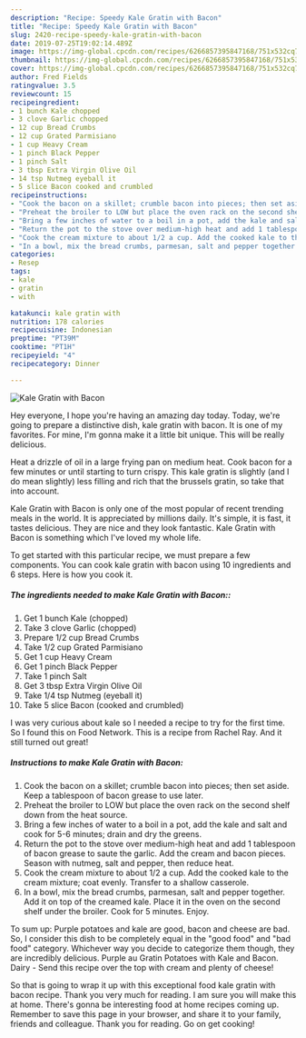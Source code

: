 ```yaml
---
description: "Recipe: Speedy Kale Gratin with Bacon"
title: "Recipe: Speedy Kale Gratin with Bacon"
slug: 2420-recipe-speedy-kale-gratin-with-bacon
date: 2019-07-25T19:02:14.489Z
image: https://img-global.cpcdn.com/recipes/6266857395847168/751x532cq70/kale-gratin-with-bacon-recipe-main-photo.jpg
thumbnail: https://img-global.cpcdn.com/recipes/6266857395847168/751x532cq70/kale-gratin-with-bacon-recipe-main-photo.jpg
cover: https://img-global.cpcdn.com/recipes/6266857395847168/751x532cq70/kale-gratin-with-bacon-recipe-main-photo.jpg
author: Fred Fields
ratingvalue: 3.5
reviewcount: 15
recipeingredient:
- 1 bunch Kale chopped
- 3 clove Garlic chopped
- 12 cup Bread Crumbs
- 12 cup Grated Parmisiano
- 1 cup Heavy Cream
- 1 pinch Black Pepper
- 1 pinch Salt
- 3 tbsp Extra Virgin Olive Oil
- 14 tsp Nutmeg eyeball it
- 5 slice Bacon cooked and crumbled
recipeinstructions:
- "Cook the bacon on a skillet; crumble bacon into pieces; then set aside. Keep a tablespoon of bacon grease to use later."
- "Preheat the broiler to LOW but place the oven rack on the second shelf down from the heat source."
- "Bring a few inches of water to a boil in a pot, add the kale and salt and cook for 5-6 minutes; drain and dry the greens."
- "Return the pot to the stove over medium-high heat and add 1 tablespoon of bacon grease to saute the garlic. Add the cream and bacon pieces. Season with nutmeg, salt and pepper, then reduce heat."
- "Cook the cream mixture to about 1/2 a cup. Add the cooked kale to the cream mixture; coat evenly. Transfer to a shallow casserole."
- "In a bowl, mix the bread crumbs, parmesan, salt and pepper together. Add it on top of the creamed kale. Place it in the oven on the second shelf under the broiler. Cook for 5 minutes. Enjoy."
categories:
- Resep
tags:
- kale
- gratin
- with

katakunci: kale gratin with
nutrition: 178 calories
recipecuisine: Indonesian
preptime: "PT39M"
cooktime: "PT1H"
recipeyield: "4"
recipecategory: Dinner

---
```



![Kale Gratin with Bacon](https://img-global.cpcdn.com/recipes/6266857395847168/751x532cq70/kale-gratin-with-bacon-recipe-main-photo.jpg)

Hey everyone, I hope you're having an amazing day today. Today, we're going to prepare a distinctive dish, kale gratin with bacon. It is one of my favorites. For mine, I'm gonna make it a little bit unique. This will be really delicious.

Heat a drizzle of oil in a large frying pan on medium heat. Cook bacon for a few minutes or until starting to turn crispy. This kale gratin is slightly (and I do mean slightly) less filling and rich that the brussels gratin, so take that into account.

Kale Gratin with Bacon is only one of the most popular of recent trending meals in the world. It is appreciated by millions daily. It's simple, it is fast, it tastes delicious. They are nice and they look fantastic. Kale Gratin with Bacon is something which I've loved my whole life.


To get started with this particular recipe, we must prepare a few components. You can cook kale gratin with bacon using 10 ingredients and 6 steps. Here is how you cook it.

##### The ingredients needed to make Kale Gratin with Bacon::

1. Get 1 bunch Kale (chopped)
1. Take 3 clove Garlic (chopped)
1. Prepare 1/2 cup Bread Crumbs
1. Take 1/2 cup Grated Parmisiano
1. Get 1 cup Heavy Cream
1. Get 1 pinch Black Pepper
1. Take 1 pinch Salt
1. Get 3 tbsp Extra Virgin Olive Oil
1. Take 1/4 tsp Nutmeg (eyeball it)
1. Take 5 slice Bacon (cooked and crumbled)


I was very curious about kale so I needed a recipe to try for the first time. So I found this on Food Network. This is a recipe from Rachel Ray. And it still turned out great! 

##### Instructions to make Kale Gratin with Bacon:

1. Cook the bacon on a skillet; crumble bacon into pieces; then set aside. Keep a tablespoon of bacon grease to use later.
1. Preheat the broiler to LOW but place the oven rack on the second shelf down from the heat source.
1. Bring a few inches of water to a boil in a pot, add the kale and salt and cook for 5-6 minutes; drain and dry the greens.
1. Return the pot to the stove over medium-high heat and add 1 tablespoon of bacon grease to saute the garlic. Add the cream and bacon pieces. Season with nutmeg, salt and pepper, then reduce heat.
1. Cook the cream mixture to about 1/2 a cup. Add the cooked kale to the cream mixture; coat evenly. Transfer to a shallow casserole.
1. In a bowl, mix the bread crumbs, parmesan, salt and pepper together. Add it on top of the creamed kale. Place it in the oven on the second shelf under the broiler. Cook for 5 minutes. Enjoy.


To sum up: Purple potatoes and kale are good, bacon and cheese are bad. So, I consider this dish to be completely equal in the &#34;good food&#34; and &#34;bad food&#34; category. Whichever way you decide to categorize them though, they are incredibly delicious. Purple au Gratin Potatoes with Kale and Bacon. Dairy - Send this recipe over the top with cream and plenty of cheese! 

So that is going to wrap it up with this exceptional food kale gratin with bacon recipe. Thank you very much for reading. I am sure you will make this at home. There's gonna be interesting food at home recipes coming up. Remember to save this page in your browser, and share it to your family, friends and colleague. Thank you for reading. Go on get cooking!
